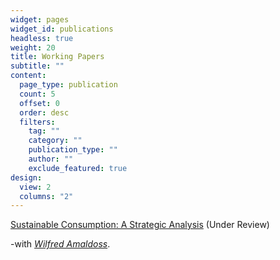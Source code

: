 ```yaml
---
widget: pages
widget_id: publications
headless: true
weight: 20
title: Working Papers
subtitle: ""
content:
  page_type: publication
  count: 5
  offset: 0
  order: desc
  filters:
    tag: ""
    category: ""
    publication_type: ""
    author: ""
    exclude_featured: true
design:
  view: 2
  columns: "2"
---
```

[Sustainable Consumption: A Strategic Analysis](https://www.dropbox.com/s/89ylv55387jw0hw/Sustainable-Consumption_MKSC-Submission.pdf?dl=0)  (Under Review)

  -with *[Wilfred Amaldoss](https://www.fuqua.duke.edu/faculty/wilfred-amaldoss)*.

